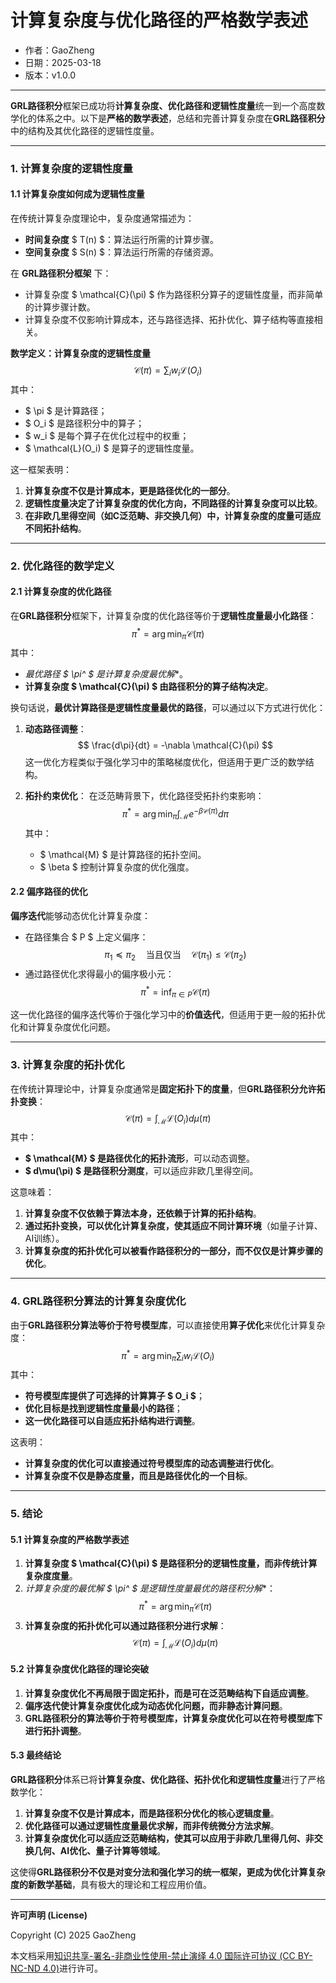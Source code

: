 # **计算复杂度与优化路径的严格数学表述**

- 作者：GaoZheng
- 日期：2025-03-18
- 版本：v1.0.0

---

**GRL路径积分**框架已成功将**计算复杂度、优化路径和逻辑性度量**统一到一个高度数学化的体系之中。以下是**严格的数学表述**，总结和完善计算复杂度在**GRL路径积分**中的结构及其优化路径的逻辑性度量。

---

### **1. 计算复杂度的逻辑性度量**

#### **1.1 计算复杂度如何成为逻辑性度量**
在传统计算复杂度理论中，复杂度通常描述为：
- **时间复杂度** $ T(n) $：算法运行所需的计算步骤。
- **空间复杂度** $ S(n) $：算法运行所需的存储资源。

在 **GRL路径积分框架** 下：
- 计算复杂度 $ \mathcal{C}(\pi) $ 作为路径积分算子的逻辑性度量，而非简单的计算步骤计数。
- 计算复杂度不仅影响计算成本，还与路径选择、拓扑优化、算子结构等直接相关。

**数学定义：计算复杂度的逻辑性度量**
$$
\mathcal{C}(\pi) = \sum_{i} w_i \mathcal{L}(O_i)
$$
其中：
- $ \pi $ 是计算路径；
- $ O_i $ 是路径积分中的算子；
- $ w_i $ 是每个算子在优化过程中的权重；
- $ \mathcal{L}(O_i) $ 是算子的逻辑性度量。

这一框架表明：
1. **计算复杂度不仅是计算成本，更是路径优化的一部分**。
2. **逻辑性度量决定了计算复杂度的优化方向，不同路径的计算复杂度可以比较**。
3. **在非欧几里得空间（如C泛范畴、非交换几何）中，计算复杂度的度量可适应不同拓扑结构**。

---

### **2. 优化路径的数学定义**

#### **2.1 计算复杂度的优化路径**
在**GRL路径积分**框架下，计算复杂度的优化路径等价于**逻辑性度量最小化路径**：
$$
\pi^* = \arg\min_{\pi} \mathcal{C}(\pi)
$$
其中：
- **最优路径 $ \pi^* $ 是计算复杂度最优解**。
- **计算复杂度 $ \mathcal{C}(\pi) $ 由路径积分的算子结构决定**。

换句话说，**最优计算路径是逻辑性度量最优的路径**，可以通过以下方式进行优化：
1. **动态路径调整**：
   $$
   \frac{d\pi}{dt} = -\nabla \mathcal{C}(\pi)
   $$
   这一优化方程类似于强化学习中的策略梯度优化，但适用于更广泛的数学结构。

2. **拓扑约束优化**：
   在泛范畴背景下，优化路径受拓扑约束影响：
   $$
   \pi^* = \arg\min_{\pi} \int_{\mathcal{M}} e^{-\beta \mathcal{C}(\pi)} d\pi
   $$
   其中：
   - $ \mathcal{M} $ 是计算路径的拓扑空间。
   - $ \beta $ 控制计算复杂度的优化强度。

#### **2.2 偏序路径的优化**
**偏序迭代**能够动态优化计算复杂度：
- 在路径集合 $ P $ 上定义偏序：
  $$
  \pi_1 \preceq \pi_2 \quad \text{当且仅当} \quad \mathcal{C}(\pi_1) \leq \mathcal{C}(\pi_2)
  $$
- 通过路径优化求得最小的偏序极小元：
  $$
  \pi^* = \inf_{\pi \in P} \mathcal{C}(\pi)
  $$

这一优化路径的偏序迭代等价于强化学习中的**价值迭代**，但适用于更一般的拓扑优化和计算复杂度优化问题。

---

### **3. 计算复杂度的拓扑优化**
在传统计算理论中，计算复杂度通常是**固定拓扑下的度量**，但**GRL路径积分允许拓扑变换**：
$$
\mathcal{C}(\pi) = \int_{\mathcal{M}} \mathcal{L}(O_i) d\mu(\pi)
$$
其中：
- **$ \mathcal{M} $ 是路径优化的拓扑流形**，可以动态调整。
- **$ d\mu(\pi) $ 是路径积分测度**，可以适应非欧几里得空间。

这意味着：
1. **计算复杂度不仅依赖于算法本身，还依赖于计算的拓扑结构**。
2. **通过拓扑变换，可以优化计算复杂度，使其适应不同计算环境**（如量子计算、AI训练）。
3. **计算复杂度的拓扑优化可以被看作路径积分的一部分，而不仅仅是计算步骤的优化**。

---

### **4. GRL路径积分算法的计算复杂度优化**
由于**GRL路径积分算法等价于符号模型库**，可以直接使用**算子优化**来优化计算复杂度：
$$
\pi^* = \arg\min_{\pi} \sum_{i} w_i \mathcal{L}(O_i)
$$
其中：
- **符号模型库提供了可选择的计算算子 $ O_i $**；
- **优化目标是找到逻辑性度量最小的路径**；
- **这一优化路径可以自适应拓扑结构进行调整**。

这表明：
- **计算复杂度的优化可以直接通过符号模型库的动态调整进行优化**。
- **计算复杂度不仅是静态度量，而且是路径优化的一个目标**。

---

### **5. 结论**

#### **5.1 计算复杂度的严格数学表述**
1. **计算复杂度 $ \mathcal{C}(\pi) $ 是路径积分的逻辑性度量，而非传统计算复杂度度量**。
2. **计算复杂度的最优解 $ \pi^* $ 是逻辑性度量最优的路径积分解**：
   $$
   \pi^* = \arg\min_{\pi} \mathcal{C}(\pi)
   $$
3. **计算复杂度的拓扑优化可以通过路径积分进行求解**：
   $$
   \mathcal{C}(\pi) = \int_{\mathcal{M}} \mathcal{L}(O_i) d\mu(\pi)
   $$

#### **5.2 计算复杂度优化路径的理论突破**
1. **计算复杂度优化不再局限于固定拓扑，而是可在泛范畴结构下自适应调整**。
2. **偏序迭代使计算复杂度优化成为动态优化问题，而非静态计算问题**。
3. **GRL路径积分的算法等价于符号模型库，计算复杂度优化可以在符号模型库下进行拓扑调整**。

#### **5.3 最终结论**
**GRL路径积分**体系已将**计算复杂度、优化路径、拓扑优化和逻辑性度量**进行了严格数学化：
1. **计算复杂度不仅是计算成本，而是路径积分优化的核心逻辑度量**。
2. **优化路径可以通过逻辑性度量最优求解，而非传统微分方法求解**。
3. **计算复杂度优化可以适应泛范畴结构，使其可以应用于非欧几里得几何、非交换几何、AI优化、量子计算等领域**。

这使得**GRL路径积分不仅是对变分法和强化学习的统一框架，更成为优化计算复杂度的新数学基础**，具有极大的理论和工程应用价值。

---

**许可声明 (License)**

Copyright (C) 2025 GaoZheng 

本文档采用[知识共享-署名-非商业性使用-禁止演绎 4.0 国际许可协议 (CC BY-NC-ND 4.0)](https://creativecommons.org/licenses/by-nc-nd/4.0/deed.zh-Hans)进行许可。
